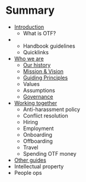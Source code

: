 # Summary

* [Introduction](README.md)
  * What is OTF?
* * Handbook guidelines
  * Quicklinks
* [Who we are](chapter1.md)
  * [Our history](our-history.md)
  * [Mission & Vision](mission-and-vision.md)
  * [Guiding Principles](guiding-principles.md)
  * Values
  * Assumptions
  * [Governance](governance.md)
* [Working together](working-together.md)
  * Anti-harassment policy 
  * Conflict resolution
  * Hiring
  * Employment
  * Onboarding
  * Offboarding
  * Travel
  * Spending OTF money
* [Other guides](other-guides.md)
* Intellectual property
* People ops



